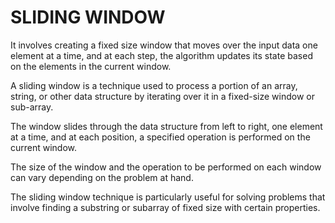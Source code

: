 # SLIDING WINDOW

It involves creating a fixed size window that moves over the input data one element at a time, and at each step, the algorithm updates its state based on the elements in the current window.

A sliding window is a technique used to process a portion of an array, string, or other data structure by iterating over it in a fixed-size window or sub-array. 

The window slides through the data structure from left to right, one element at a time, and at each position, a specified operation is performed on the current window. 

The size of the window and the operation to be performed on each window can vary depending on the problem at hand.

The sliding window technique is particularly useful for solving problems that involve finding a substring or subarray of fixed size with certain properties.


